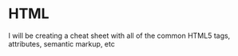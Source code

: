 # HTML
I will be creating a cheat sheet with all of the common HTML5 tags, attributes, semantic markup, etc

